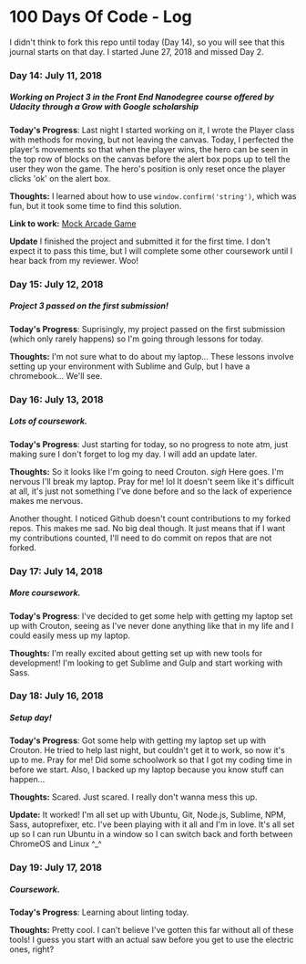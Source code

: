 # 100 Days Of Code - Log

I didn't think to fork this repo until today (Day 14), so you will see that this journal starts on that day. I started June 27, 2018 and missed Day 2.

### Day 14: July 11, 2018
##### Working on Project 3 in the Front End Nanodegree course offered by Udacity through a Grow with Google scholarship

**Today's Progress**: Last night I started working on it, I wrote the Player class with methods for moving, but not leaving the canvas. Today, I perfected the player's movements so that when the player wins, the hero can be seen in the top row of blocks on the canvas before the alert box pops up to tell the user they won the game. The hero's position is only reset once the player clicks 'ok' on the alert box.

**Thoughts:** I learned about how to use `window.confirm('string')`, which was fun, but it took some time to find this solution.

**Link to work:** [Mock Arcade Game](https://seleah.github.io/frontend-nanodegree-arcade-game/)

**Update** I finished the project and submitted it for the first time. I don't expect it to pass this time, but I will complete some other coursework until I hear back from my reviewer. Woo!

### Day 15: July 12, 2018
##### Project 3 passed on the first submission!

**Today's Progress**: Suprisingly, my project passed on the first submission (which only rarely happens) so I'm going through lessons for today.

**Thoughts:** I'm not sure what to do about my laptop... These lessons involve setting up your environment with Sublime and Gulp, but I have a chromebook... We'll see.

### Day 16: July 13, 2018
##### Lots of coursework.

**Today's Progress**: Just starting for today, so no progress to note atm, just making sure I don't forget to log my day. I will add an update later.

**Thoughts:** So it looks like I'm going to need Crouton. *sigh* Here goes. I'm nervous I'll break my laptop. Pray for me! lol It doesn't seem like it's difficult at all, it's just not something I've done before and so the lack of experience makes me nervous.

Another thought. I noticed Github doesn't count contributions to my forked repos. This makes me sad. No big deal though. It just means that if I want my contributions counted, I'll need to do commit on repos that are not forked.

### Day 17: July 14, 2018
##### More coursework.

**Today's Progress**: I've decided to get some help with getting my laptop set up with Crouton, seeing as I've never done anything like that in my life and I could easily mess up my laptop.

**Thoughts:** I'm really excited about getting set up with new tools for development! I'm looking to get Sublime and Gulp and start working with Sass.

### Day 18: July 16, 2018
##### Setup day!

**Today's Progress**: Got some help with getting my laptop set up with Crouton. He tried to help last night, but couldn't get it to work, so now it's up to me. Pray for me! Did some schoolwork so that I got my coding time in before we start. Also, I backed up my laptop because you know stuff can happen...

**Thoughts:** Scared. Just scared. I really don't wanna mess this up.

**Update:** It worked! I'm all set up with Ubuntu, Git, Node.js, Sublime, NPM, Sass, autoprefixer, etc. I've been playing with it all and I'm in love. It's all set up so I can run Ubuntu in a window so I can switch back and forth between ChromeOS and Linux ^_^

### Day 19: July 17, 2018
##### Coursework.

**Today's Progress**: Learning about linting today. 

**Thoughts:** Pretty cool. I can't believe I've gotten this far without all of these tools! I guess you start with an actual saw before you get to use the electric ones, right?

